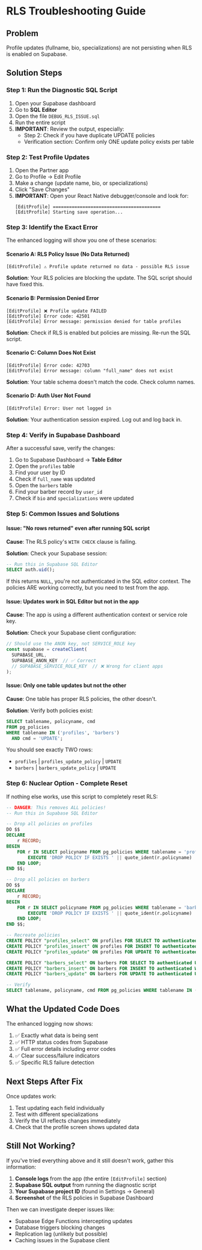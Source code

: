 # RLS Troubleshooting Guide

## Problem
Profile updates (fullname, bio, specializations) are not persisting when RLS is enabled on Supabase.

## Solution Steps

### Step 1: Run the Diagnostic SQL Script

1. Open your Supabase dashboard
2. Go to **SQL Editor**
3. Open the file `DEBUG_RLS_ISSUE.sql`
4. Run the entire script
5. **IMPORTANT**: Review the output, especially:
   - Step 2: Check if you have duplicate UPDATE policies
   - Verification section: Confirm only ONE update policy exists per table

### Step 2: Test Profile Updates

1. Open the Partner app
2. Go to Profile → Edit Profile
3. Make a change (update name, bio, or specializations)
4. Click "Save Changes"
5. **IMPORTANT**: Open your React Native debugger/console and look for:
   ```
   [EditProfile] ========================================
   [EditProfile] Starting save operation...
   ```
   
### Step 3: Identify the Exact Error

The enhanced logging will show you one of these scenarios:

#### Scenario A: RLS Policy Issue (No Data Returned)
```
[EditProfile] ⚠️ Profile update returned no data - possible RLS issue
```
**Solution**: Your RLS policies are blocking the update. The SQL script should have fixed this.

#### Scenario B: Permission Denied Error
```
[EditProfile] ❌ Profile update FAILED
[EditProfile] Error code: 42501
[EditProfile] Error message: permission denied for table profiles
```
**Solution**: Check if RLS is enabled but policies are missing. Re-run the SQL script.

#### Scenario C: Column Does Not Exist
```
[EditProfile] Error code: 42703
[EditProfile] Error message: column "full_name" does not exist
```
**Solution**: Your table schema doesn't match the code. Check column names.

#### Scenario D: Auth User Not Found
```
[EditProfile] Error: User not logged in
```
**Solution**: Your authentication session expired. Log out and log back in.

### Step 4: Verify in Supabase Dashboard

After a successful save, verify the changes:

1. Go to Supabase Dashboard → **Table Editor**
2. Open the `profiles` table
3. Find your user by ID
4. Check if `full_name` was updated
5. Open the `barbers` table
6. Find your barber record by `user_id`
7. Check if `bio` and `specializations` were updated

### Step 5: Common Issues and Solutions

#### Issue: "No rows returned" even after running SQL script

**Cause**: The RLS policy's `WITH CHECK` clause is failing.

**Solution**: Check your Supabase session:
```sql
-- Run this in Supabase SQL Editor
SELECT auth.uid();
```
If this returns `NULL`, you're not authenticated in the SQL editor context. The policies ARE working correctly, but you need to test from the app.

#### Issue: Updates work in SQL Editor but not in the app

**Cause**: The app is using a different authentication context or service role key.

**Solution**: Check your Supabase client configuration:
```typescript
// Should use the ANON key, not SERVICE_ROLE key
const supabase = createClient(
  SUPABASE_URL,
  SUPABASE_ANON_KEY  // ✅ Correct
  // SUPABASE_SERVICE_ROLE_KEY  // ❌ Wrong for client apps
);
```

#### Issue: Only one table updates but not the other

**Cause**: One table has proper RLS policies, the other doesn't.

**Solution**: Verify both policies exist:
```sql
SELECT tablename, policyname, cmd
FROM pg_policies 
WHERE tablename IN ('profiles', 'barbers')
  AND cmd = 'UPDATE';
```
You should see exactly TWO rows:
- `profiles` | `profiles_update_policy` | `UPDATE`
- `barbers` | `barbers_update_policy` | `UPDATE`

### Step 6: Nuclear Option - Complete Reset

If nothing else works, use this script to completely reset RLS:

```sql
-- DANGER: This removes ALL policies!
-- Run this in Supabase SQL Editor

-- Drop all policies on profiles
DO $$ 
DECLARE 
    r RECORD;
BEGIN
    FOR r IN SELECT policyname FROM pg_policies WHERE tablename = 'profiles' LOOP
        EXECUTE 'DROP POLICY IF EXISTS ' || quote_ident(r.policyname) || ' ON profiles';
    END LOOP;
END $$;

-- Drop all policies on barbers
DO $$ 
DECLARE 
    r RECORD;
BEGIN
    FOR r IN SELECT policyname FROM pg_policies WHERE tablename = 'barbers' LOOP
        EXECUTE 'DROP POLICY IF EXISTS ' || quote_ident(r.policyname) || ' ON barbers';
    END LOOP;
END $$;

-- Recreate policies
CREATE POLICY "profiles_select" ON profiles FOR SELECT TO authenticated USING (true);
CREATE POLICY "profiles_insert" ON profiles FOR INSERT TO authenticated WITH CHECK (auth.uid() = id);
CREATE POLICY "profiles_update" ON profiles FOR UPDATE TO authenticated USING (auth.uid() = id) WITH CHECK (auth.uid() = id);

CREATE POLICY "barbers_select" ON barbers FOR SELECT TO authenticated USING (true);
CREATE POLICY "barbers_insert" ON barbers FOR INSERT TO authenticated WITH CHECK (auth.uid() = user_id);
CREATE POLICY "barbers_update" ON barbers FOR UPDATE TO authenticated USING (auth.uid() = user_id) WITH CHECK (auth.uid() = user_id);

-- Verify
SELECT tablename, policyname, cmd FROM pg_policies WHERE tablename IN ('profiles', 'barbers') ORDER BY tablename, cmd;
```

## What the Updated Code Does

The enhanced logging now shows:
1. ✅ Exactly what data is being sent
2. ✅ HTTP status codes from Supabase
3. ✅ Full error details including error codes
4. ✅ Clear success/failure indicators
5. ✅ Specific RLS failure detection

## Next Steps After Fix

Once updates work:
1. Test updating each field individually
2. Test with different specializations
3. Verify the UI reflects changes immediately
4. Check that the profile screen shows updated data

## Still Not Working?

If you've tried everything above and it still doesn't work, gather this information:

1. **Console logs** from the app (the entire `[EditProfile]` section)
2. **Supabase SQL output** from running the diagnostic script
3. **Your Supabase project ID** (found in Settings → General)
4. **Screenshot** of the RLS policies in Supabase Dashboard

Then we can investigate deeper issues like:
- Supabase Edge Functions intercepting updates
- Database triggers blocking changes
- Replication lag (unlikely but possible)
- Caching issues in the Supabase client
